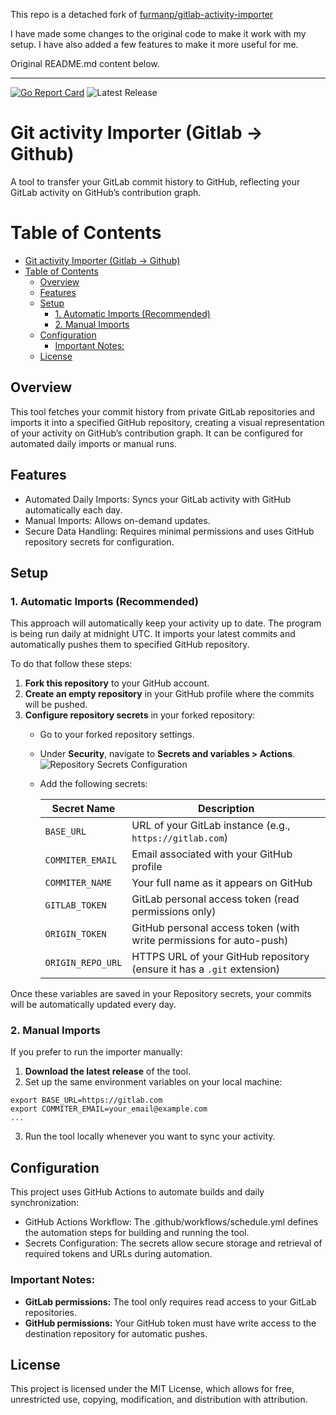 This repo is a detached fork of [furmanp/gitlab-activity-importer](https://github.com/furmanp/gitlab-activity-importer)

I have made some changes to the original code to make it work with my setup. I have also added a few features to make it more useful for me.

Original README.md content below.

---


[![Go Report Card](https://goreportcard.com/badge/github.com/furmanp/gitlab-activity-importer)](https://goreportcard.com/report/github.com/furmanp/gitlab-activity-importer)
![Latest Release](https://img.shields.io/github/v/release/furmanp/gitlab-activity-importer)

# Git activity Importer (Gitlab -> Github)
A tool to transfer your GitLab commit history to GitHub, reflecting your GitLab activity on GitHub’s contribution graph.
# Table of Contents
- [Git activity Importer (Gitlab -\> Github)](#git-activity-importer-gitlab---github)
- [Table of Contents](#table-of-contents)
  - [Overview](#overview)
  - [Features](#features)
  - [Setup](#setup)
    - [1. Automatic Imports (Recommended)](#1-automatic-imports-recommended)
    - [2. Manual Imports](#2-manual-imports)
  - [Configuration](#configuration)
    - [Important Notes:](#important-notes)
  - [License](#license)


## Overview
This tool fetches your commit history from private GitLab repositories and imports it into a specified GitHub repository, creating a visual representation of your activity on GitHub’s contribution graph. It can be configured for automated daily imports or manual runs.

## Features 
-	Automated Daily Imports: Syncs your GitLab activity with GitHub automatically each day.
-	Manual Imports: Allows on-demand updates.
-	Secure Data Handling: Requires minimal permissions and uses GitHub repository secrets for configuration.

## Setup
### 1. Automatic Imports (Recommended)
This approach will automatically keep your activity up to date. The program is being run daily at midnight UTC.
It imports your latest commits and automatically pushes them to specified GitHub repository.

To do that follow these steps:
1. **Fork this repository** to your GitHub account.
2. **Create an empty repository** in your GitHub profile where the commits will be pushed.
3. **Configure repository secrets** in your forked repository:
   - Go to your forked repository settings.
   - Under **Security**, navigate to **Secrets and variables > Actions**.
     ![Repository Secrets Configuration](assets/image.png)
   - Add the following secrets:


        | Secret Name       | Description                                                            |
        | ----------------- | ---------------------------------------------------------------------- |
        | `BASE_URL`        | URL of your GitLab instance (e.g., `https://gitlab.com`)               |
        | `COMMITER_EMAIL`  | Email associated with your GitHub profile                              |
        | `COMMITER_NAME`   | Your full name as it appears on GitHub                                 |
        | `GITLAB_TOKEN`    | GitLab personal access token (read permissions only)                   |
        | `ORIGIN_TOKEN`    | GitHub personal access token (with write permissions for auto-push)    |
        | `ORIGIN_REPO_URL` | HTTPS URL of your GitHub repository (ensure it has a `.git` extension) |

Once these variables are saved in your Repository secrets, your commits will be automatically updated every day.

### 2. Manual Imports
If you prefer to run the importer manually:
1. **Download the latest release** of the tool.
2. Set up the same environment variables on your local machine:
```
export BASE_URL=https://gitlab.com
export COMMITER_EMAIL=your_email@example.com
...
```
3. Run the tool locally whenever you want to sync your activity.

## Configuration
This project uses GitHub Actions to automate builds and daily synchronization:

- GitHub Actions Workflow: The .github/workflows/schedule.yml defines the automation steps for building and running the tool.
- Secrets Configuration: The secrets allow secure storage and retrieval of required tokens and URLs during automation.

### Important Notes:
- **GitLab permissions:** The tool only requires read access to your GitLab repositories.
- **GitHub permissions:** Your GitHub token must have write access to the destination repository for automatic pushes.

## License
This project is licensed under the MIT License, which allows for free, unrestricted use, copying, modification, and distribution with attribution.
